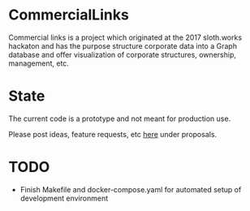 # CommercialLinks

Commercial links is a project which originated at the 2017 sloth.works hackaton and has the purpose structure corporate data into a Graph database and offer visualization of corporate structures, ownership, management, etc.

# State

The current code is a prototype and not meant for production use.

Please post ideas, feature requests, etc [here](https://github.com/commlinks/commlinks/projects/2) under proposals.

# TODO
* Finish Makefile and docker-compose.yaml for automated setup of development environment
